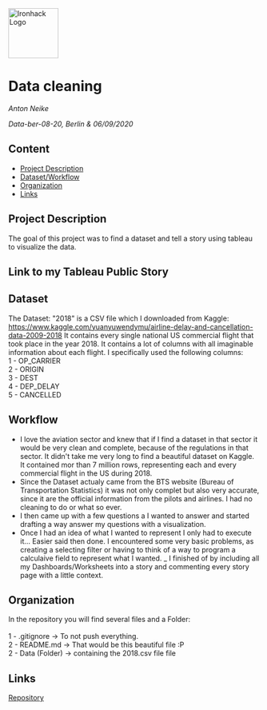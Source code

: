 <img src="https://bit.ly/2VnXWr2" alt="Ironhack Logo" width="100"/>

# Data cleaning
*Anton Neike*

*Data-ber-08-20, Berlin & 06/09/2020*

## Content
- [Project Description](#project-description)
- [Dataset/Workflow](#dataset/workflow)
- [Organization](#organization)
- [Links](#links)

## Project Description
The goal of this project was to find a dataset and tell a story using tableau to visualize the data.

## Link to my Tableau Public Story



## Dataset
The Dataset: "2018" is a CSV file which I downloaded from Kaggle: https://www.kaggle.com/yuanyuwendymu/airline-delay-and-cancellation-data-2009-2018
It contains every single national US commercial flight that took place in the year 2018. It contains a lot of columns with all imaginable information about each flight. I specifically used the following columns: <br>
1 - OP_CARRIER<br>
2 - ORIGIN<br>
3 - DEST<br>
4 - DEP_DELAY<br>
5 - CANCELLED<br>

## Workflow

- I love the aviation sector and knew that if I find a dataset in that sector it would be very clean and complete, because of the regulations in that sector. It didn't take me very long to find a beautiful dataset on Kaggle. It contained mor than 7 million rows, representing each and every commercial flight in the US during 2018.
- Since the Dataset actualy came from the BTS website (Bureau of Transportation Statistics) it was not only complet but also very accurate, since it are the official information from the pilots and airlines. I had no cleaning to do or what so ever.
- I then came up with a few questions a I wanted to answer and started drafting a way answer my questions with a visualization.
- Once I had an idea of what I wanted to represent I only had to execute it... Easier said then done. I encountered some very basic problems, as creating a selecting filter or having to think of a way to program a calculaive field to represent what I wanted.
_ I finished of by including all my Dashboards/Worksheets into a story and commenting every story page with a little context.

## Organization
In the repository you will find several files and a Folder:<br>
<br>
1 - .gitignore -> To not push everything.<br>
2 - README.md -> That would be this beautiful file :P<br>
2 - Data (Folder) -> containing the 2018.csv file file<br>

## Links
[Repository](https://github.com/fctonio/Tableau-US-Commercial-Flights-2018)
